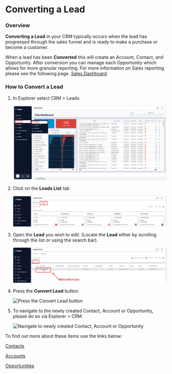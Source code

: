 # Converting a Lead

### Overview

**Converting a Lead** in your CRM typically occurs when the lead has progressed through the sales funnel and is ready to make a purchase or become a customer. 

When a lead has been **Converted** this will create an Account, Contact, and Opportunity. After conversion you can manage each Opportunity which allows for more granular reporting. For more information on Sales reporting please see the following page. [Sales Dashboard](<../../5-CRM Reporting/sales-dashboard/5-CRM Reporting.md>)

### How to Convert a Lead

1. In Explorer select CRM &gt; Leads  

    ![Navigate to Leads](<Side bar navigate to CRM Leads.png>)

2. Click on the **Leads List** tab  

    ![Navigate to the leads list](<Tab strip navigate to Leads List.png>)

3. Open the **Lead** you wish to edit. (Locate the **Lead** either by scrolling through the list or using the search bar).  

    ![Open a lead](<Open the lead you wish to edit.png>)

4. Press the **Convert Lead** button

    ![Press the Convert Lead button](<Screenshot 2024-03-13 at 8.41.26 am.png>)

5. To navigate to the newly created Contact, Account or Opportunity, please do so via Explorer &gt; CRM

    ![Navigate to newly created Contact, Account or Opportunity](<Screenshot 2024-03-13 at 8.44.36 am.png>)

To find out more about these items use the links below:

[Contacts](<../../4-Contacts/Creating, Editing, and Deleting a Contact.md>)

[Accounts](<../../3-Accounts/Creating updating and deleting an account.md>)

[Opportunities](<../../2-Opportunities/Creating Updating and Deleting Opportunities.md>)

